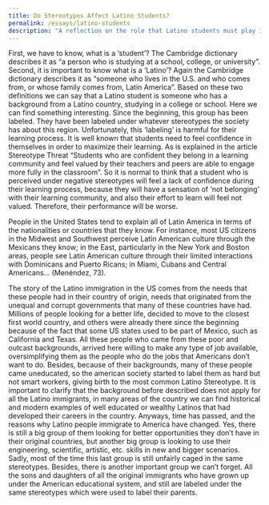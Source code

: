 ```yaml
---
title: Do Stereotypes Affect Latino Students?
permalink: /essays/latino-students
description: "A reflection on the role that Latino students must play in the U.S."
---
```

<p align="justify>
  Being a student is a challenge. In order to achieve in your student life, you have to
   study, practice, network, and overcome the different obstacles you will come across, so it is
   normal that the students feel insecurities and pressure sometimes. Although, for some
   groups of students the level of pressure can be even higher than for the rest, that is the case
   of the minority groups. This article will focus on one group in particular, Latinos. Since the
   foundation of the United States, immigration has been a core factor in the success and
   construction of the country. However; Latinos still have to struggle with many stereotypes
   that may be affecting their learning process. From the most common stereotypes they have
   to face in America or the perspective their peers have of them as ‘Latino students’, also let’s
   go over where these stereotypes come from.
</p>
<p align="justify>
   First, we have to know, what is a ‘student’? The Cambridge dictionary describes it as
   “a person who is studying at a school, college, or university”. Second, it is important to know
   what is a ‘Latino’? Again the Cambridge dictionary describes it as “someone who lives in the
   U.S. and who comes from, or whose family comes from, Latin America”. Based on these two
   definitions we can say that a Latino student is someone who has a background from a Latino
   country, studying in a college or school. Here we can find something interesting. Since the
   beginning, this group has been labeled. They have been labeled under whatever stereotypes
   the society has about this region. Unfortunately, this ‘labeling’ is harmful for their learning
   process. It is well known that students need to feel confidence in themselves in order to
   maximize their learning. As is explained in the article Stereotype Threat “Students who are
   confident they belong in a learning community and feel valued by their teachers and peers
   are able to engage more fully in the classroom”. So it is normal to think that a student who is
   perceived under negative stereotypes will feel a lack of confidence during their learning
   process, because they will have a sensation of ‘not belonging’ with their learning community,
   and also their effort to learn will feel not valued. Therefore, their performance will be worse.
</p>
<p align="justify>
   It is easier to understand the ‘Latino Student’ stereotype, understanding first the
   typical Latino stereotypes, and applying these ideas over what to expect of a student. First, it
   is important to say that these stereotypes are unfair, not just because you shouldn't label a
   person based on your beliefs of its culture, they are also unfair because they cage a whole
   region with many different cultures in the same stereotypes. It is a common mistake from
   many Americans to believe that all the Latino cultures are the same. This is a thought that
   even important politicians have had. Antonio Menéndez showed this, using a Ronald
   Reagan anecdote as an example “Ex-president Ronald Reagan, after a tour of several Latin
   American countries, was surprised to find that the countries were different from one another
   (Goodwin 12).” It seems that for some politicians and people there is no interest to really
   understand what makes every Latino Country different, and it’s simpler just to cage all of
   them under the Mexican’s Stereotypes. This could be a really heartbreaking experience for
   many students from South and Central America, and the Caribbean, who are often put into
   stereotypes that are not even related to their cultures, but where do these stereotypes come
   from? Antonio Menéndez explained it like this:
</p>
<i align="justify>
     People in the United States tend to explain all of Latin America in terms of the
     nationalities or countries that they know. For instance, most US citizens in the
     Midwest and Southwest perceive Latin American culture through the Mexicans they
     know; in the East, particularly in the New York and Boston areas, people see Latin
     American culture through their limited interactions with Dominicans and Puerto
     Ricans; in Miami, Cubans and Central Americans...
     (Menéndez, 73).
</i>
<p align="justify>
   Based on this we can understand that these stereotypes come from the interaction that the
   American people have had with the Latinos surrounding them, which actually make sense.
   People will perceive things as they see it. Probably, in this simple fact, comes the biggest
   and most dangerous of all the problems “oversimplification”.
</p>
<p align="justify>
  The story of the Latino immigration in the US comes from the needs that these
   people had in their country of origin, needs that originated from the unequal and corrupt
   governments that many of these countries have had. Millions of people looking for a better
   life, decided to move to the closest first world country, and others were already there since
   the beginning because of the fact that some US states used to be part of Mexico, such as
   California and Texas. All these people who came from these poor and outcast backgrounds,
   arrived here willing to make any type of job available, oversimplifying them as the people
   who do the jobs that Americans don’t want to do. Besides, because of their backgrounds,
   many of these people came uneducated, so the american society started to label them as
   hard but not smart workers, giving birth to the most common Latino Stereotype. It is
   important to clarify that the background before described does not apply for all the Latino
   immigrants, in many areas of the country we can find historical and modern examples of well
   educated or wealthy Latinos that had developed their careers in the country. Anyways, time
   has passed, and the reasons why Latino people immigrate to America have changed. Yes,
   there is still a big group of them looking for better opportunities they don’t have in their
   original countries, but another big group is looking to use their engineering, scientific, artistic,
   etc. skills in new and bigger scenarios. Sadly, most of the time this last group is still unfairly
   caged in the same stereotypes. Besides, there is another important group we can’t forget. All
   the sons and daughters of all the original immigrants who have grown up under the
   American educational system, and still are labeled under the same stereotypes which were
   used to label their parents.
</p>
<p align="justify>
   Is there a solution for this problem? Melissa Alarcon exposed a possible solution in
   her article named Stereotypes “Similarly, taking the perspective of another person inhibits
   both stereotype activation and application.” These dangerous stereotypes can be inhibited,
   using the same thing that originated this article, education. If the problem is the self-esteem
   and auto-perception of the Latino students it is hurt because of the stereotypes. We can use
   the education itself, to change their and the rest of the students' mindset. Realistically, it is
   impossible to teach all the Latino american cultures in the American educational system,
   because there are many countries. Instead, an open-mind and open to discussion culture
   can be taught. If the problem is the perception that people build based on only what they
   see, we can teach the future generations to not be afraid to ask about their classmates'
   cultures. Making this process of stereotypes disintoxication more tailored, and focus in all the
   different communities of the US. If Latino students can have the freedom and pride to talk
   about their backgrounds, since they are kids, they will grow up feeling as smart and
   capables as their peers. Stereotypes can hurt whole communities, and stop the progress of
   the society. Millions of talented professionals, and potential talented professionals are
   blocked every year during their growth because of unfair and ignorant stereotypes, taking
   from the world the opportunity to enjoy all the marvelous things they have to offer.
</p>
